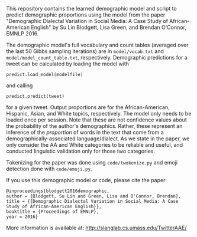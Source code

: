 This repository contains the learned demographic model and script to predict demographic proportions using the model from the paper "Demographic Dialectal Variation in Social Media: A Case Study of African-American English" by Su Lin Blodgett, Lisa Green, and Brendan O'Connor, EMNLP 2016.

The demographic model's full vocabulary and count tables (averaged over the last 50 Gibbs sampling iterations) are in `model/vocab.txt` and `model/model_count_table.txt`, respectively. Demographic predictions for a tweet can be calculated by loading the model with 

`predict.load_model(modelfile)`

and calling

`predict.predict(tweet)`

for a given tweet. Output proportions are for the African-American, Hispanic, Asian, and White topics, respectively. The model only needs to be loaded once per session.  Note that these are not confidence values about the probability of the author's demographics. Rather, these represent an inference of the *proportion* of words in the text that come from a demographically-associated language/dialect.  As we state in the paper, we only consider the AA and White categories to be reliable and useful, and conducted linguistic validation only for those two categories.

Tokenizing for the paper was done using `code/twokenize.py` and emoji detection done with `code/emoji.py`.

If you use this demographic model or code, please cite the paper:
```
@inproceedings{blodgett2016demographic,
author = {Blodgett, Su Lin and Green, Lisa and O'Connor, Brendan}, 
title = {{Demographic Dialectal Variation in Social Media: A Case Study of African-American English}},
booktitle = {Proceedings of EMNLP},
year = 2016}
```

More information is available at: http://slanglab.cs.umass.edu/TwitterAAE/
